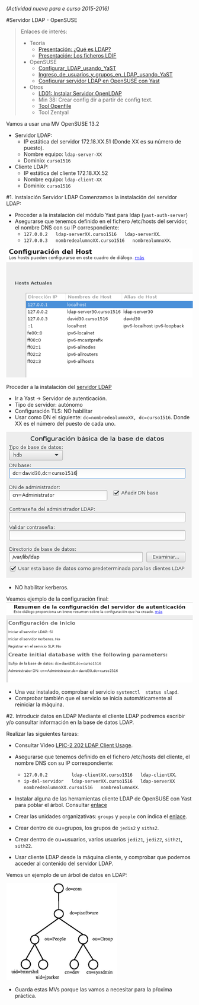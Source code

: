 
*(Actividad nueva para e curso 2015-2016)*

#Servidor LDAP - OpenSUSE

> Enlaces de interés:
> * Teoría
>     * [Presentación: ¿Qué es LDAP?](http://www.youtube.com/watch?v=CXe0Wxqep_g)
>     * [Presentación: Los ficheros LDIF](http://www.youtube.com/watch?v=ccFT94M-c4Y)
> * OpenSUSE
>     * [Configurar_LDAP_usando_YaST](https://es.opensuse.org/Configurar_LDAP_usando_YaST)
>     * [Ingreso_de_usuarios_y_grupos_en_LDAP_usando_YaST](https://es.opensuse.org/Ingreso_de_usuarios_y_grupos_en_LDAP_usando_YaST)
>     * [Configurar servidor LDAP en OpenSUSE con Yast](http://www.youtube.com/watch?v=NsQ1zPpoVBc)
> * Otros
>     * [LD01: Instalar Servidor OpenLDAP](http://www.youtube.com/watch?v=E0mIYO_vbx8)
>     * Min 38: Crear config dir a partir de config text.
>     * [Tool Openfile](http://www.openfiler.com/)
>     * Tool Zentyal

Vamos a usar una MV OpenSUSE 13.2
* Servidor LDAP:
    * IP estática del servidor 172.18.XX.51 (Donde XX es su número de puesto).
    * Nombre equipo: `ldap-server-XX`
    * Dominio: `curso1516`
* Cliente LDAP:    
    * IP estática del cliente 172.18.XX.52
    * Nombre equipo: `ldap-client-XX`
    * Dominio: `curso1516`

#1. Instalación Servidor LDAP
Comenzamos la instalación del servidor LDAP:
* Proceder a la instalación del módulo Yast para ldap (`yast-auth-server`)
* Asegurarse que tenemos definido en el fichero /etc/hosts del servidor, el nombre DNS con su IP correspondiente: 
    * `127.0.0.2   ldap-serverXX.curso1516   ldap-serverXX`.
    * `127.0.0.3   nombredealumnoXX.curso1516   nombrealumnoXX`.

![opensuse-host-names.png](./images/opensuse-host-names.png)

Proceder a la instalación del [servidor LDAP](https://es.opensuse.org/Configurar_LDAP_usando_YaST)
* Ir a Yast -> Servidor de autenticación.
* Tipo de servidor: autónomo
* Configuración TLS: NO habilitar
* Usar como DN el siguiente: `dc=nombredealumnoXX, dc=curso1516`.
Donde XX es el número del puesto de cada uno.

![opensuse-ldapserver-config-form.png](./images/opensuse-ldapserver-config-form.png)

* NO habilitar kerberos.

Veamos ejemplo de la configuración final:
![opensuse-ldapserver-config-resume.png](./images/opensuse-ldapserver-config-resume.png)

* Una vez instalado, comprobar el servicio `systemctl  status slapd`.
* Comprobar también que el servicio se inicia automáticamente al reiniciar la máquina. 

#2. Introducir datos en LDAP
Mediante el cliente LDAP podremos escribir y/o consultar información en la base de datos LDAP.

Realizar las siguientes tareas:
* Consultar Vídeo [LPIC-2 202 LDAP Client Usage](http://www.youtube.com/embed/ZAHj93YWY84).
* Asegurarse que tenemos definido en el fichero /etc/hosts del cliente, 
el nombre DNS con su IP correspondiente: 
    * `127.0.0.2         ldap-clientXX.curso1516   ldap-clientXX`.
    * `ip-del-servidor   ldap-serverXX.curso1516   ldap-serverXX   nombredealumnoXX.curso1516   nombrealumnoXX`.

* Instalar alguna de las herramientas cliente LDAP de OpenSUSE con Yast para poblar el árbol.
Consultar [enlace](https://es.opensuse.org/Configurar_LDAP_usando_YaST)
* Crear las unidades organizativas: `groups` y `people` con indica 
el [enlace](https://es.opensuse.org/Configurar_LDAP_usando_YaST).
* Crear dentro de ou=grupos, los grupos de `jedis2` y `siths2`.
* Crear dentro de ou=usuarios, varios usuarios `jedi21`, `jedi22`, `sith21`, `sith22`.
* Usar cliente LDAP desde la máquina cliente, y comprobar que podemos acceder al contenido del servidor LDAP.

Vemos un ejemplo de un árbol de datos en LDAP:

![arbol](./images/arbol.png)

* Guarda estas MVs porque las vamos a necesitar para la pŕoxima práctica.
